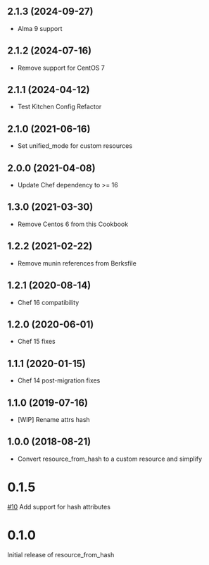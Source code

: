 2.1.3 (2024-09-27)
------------------
- Alma 9 support

2.1.2 (2024-07-16)
------------------
- Remove support for CentOS 7

2.1.1 (2024-04-12)
------------------
- Test Kitchen Config Refactor

2.1.0 (2021-06-16)
------------------
- Set unified_mode for custom resources

2.0.0 (2021-04-08)
------------------
- Update Chef dependency to >= 16

1.3.0 (2021-03-30)
------------------
- Remove Centos 6 from this Cookbook

1.2.2 (2021-02-22)
------------------
- Remove munin references from Berksfile

1.2.1 (2020-08-14)
------------------
- Chef 16 compatibility

1.2.0 (2020-06-01)
------------------
- Chef 15 fixes

1.1.1 (2020-01-15)
------------------
- Chef 14 post-migration fixes

1.1.0 (2019-07-16)
------------------
- [WIP] Rename attrs hash

1.0.0 (2018-08-21)
------------------
- Convert resource_from_hash to a custom resource and simplify

# 0.1.5
[#10](https://github.com/osuosl-cookbooks/resource_from_hash/pull/10) Add support
for hash attributes


# 0.1.0

Initial release of resource_from_hash
